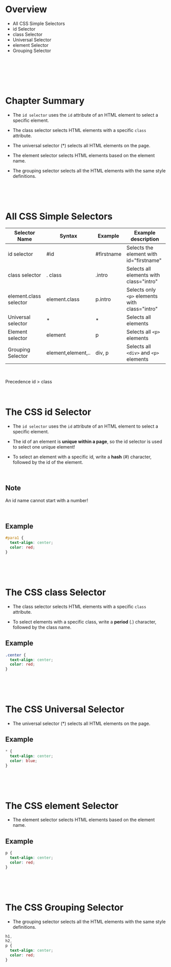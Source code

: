 # Overview

- All CSS Simple Selectors
- id Selector
- class Selector
- Universal Selector
- element Selector
- Grouping Selector

&nbsp;

&nbsp;

&nbsp;

# Chapter Summary

- The `id selector` uses the `id` attribute of an HTML element to select a specific element.

- The class selector selects HTML elements with a specific `class` attribute.

- The universal selector (\*) selects all HTML elements on the page.

- The element selector selects HTML elements based on the element name.

- The grouping selector selects all the HTML elements with the same style definitions.

&nbsp;

&nbsp;

# All CSS Simple Selectors

| Selector Name          | Syntax             | Example    | Example description                            |
| ---------------------- | ------------------ | ---------- | ---------------------------------------------- |
| id selector            | #id                | #firstname | Selects the element with id="firstname"        |
| class selector         | . class            | .intro     | Selects all elements with class="intro"        |
| element.class selector | element.class      | p.intro    | Selects only `<p>` elements with class="intro" |
| Universal selector     | \*                 | \*         | Selects all elements                           |
| Element selector       | element            | p          | Selects all `<p>` elements                     |
| Grouping Selector      | element,element,.. | div, p     | Selects all `<div>` and `<p>` elements         |

&nbsp;

Precedence id > class
&nbsp;

&nbsp;

# The CSS id Selector

- The `id selector` uses the `id` attribute of an HTML element to select a specific element.

- The id of an element is **unique within a page**, so the id selector is used to select one unique element!

- To select an element with a specific id, write a **hash** (#) character, followed by the id of the element.

&nbsp;

## Note

An id name cannot start with a number!

&nbsp;

## Example

```css
#para1 {
  text-align: center;
  color: red;
}
```

&nbsp;

&nbsp;

# The CSS class Selector

- The class selector selects HTML elements with a specific `class` attribute.

- To select elements with a specific class, write a **period** (.) character, followed by the class name.

## Example

```css
.center {
  text-align: center;
  color: red;
}
```

&nbsp;

&nbsp;

# The CSS Universal Selector

- The universal selector (\*) selects all HTML elements on the page.

## Example

```css
* {
  text-align: center;
  color: blue;
}
```

&nbsp;

&nbsp;

# The CSS element Selector

- The element selector selects HTML elements based on the element name.

## Example

```css
p {
  text-align: center;
  color: red;
}
```

&nbsp;

&nbsp;

# The CSS Grouping Selector

- The grouping selector selects all the HTML elements with the same style definitions.

```css
h1,
h2,
p {
  text-align: center;
  color: red;
}
```

&nbsp;

&nbsp;

